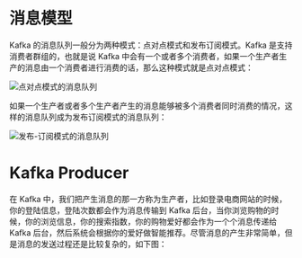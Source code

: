 # 消息模型

Kafka 的消息队列一般分为两种模式：点对点模式和发布订阅模式。Kafka 是支持消费者群组的，也就是说 Kafka 中会有一个或者多个消费者，如果一个生产者生产的消息由一个消费者进行消费的话，那么这种模式就是点对点模式：

![点对点模式的消息队列](https://pic.imgdb.cn/item/6076e6038322e6675ce7f67a.jpg)

如果一个生产者或者多个生产者产生的消息能够被多个消费者同时消费的情况，这样的消息队列成为发布订阅模式的消息队列：

![发布-订阅模式的消息队列](https://pic.imgdb.cn/item/6076e6628322e6675ce8ca89.jpg)

# Kafka Producer

在 Kafka 中，我们把产生消息的那一方称为生产者，比如登录电商网站的时候，你的登陆信息，登陆次数都会作为消息传输到 Kafka 后台，当你浏览购物的时候，你的浏览信息，你的搜索指数，你的购物爱好都会作为一个个消息传递给 Kafka 后台，然后系统会根据你的爱好做智能推荐。尽管消息的产生非常简单，但是消息的发送过程还是比较复杂的，如下图：
